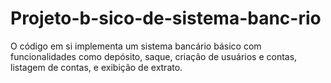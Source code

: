 # Projeto-b-sico-de-sistema-banc-rio
O código em si implementa um sistema bancário básico com funcionalidades como depósito, saque, criação de usuários e contas, listagem de contas, e exibição de extrato. 
